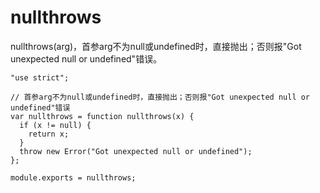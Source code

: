# nullthrows

nullthrows(arg)，首参arg不为null或undefined时，直接抛出；否则报"Got unexpected null or undefined"错误。

    "use strict";

    // 首参arg不为null或undefined时，直接抛出；否则报"Got unexpected null or undefined"错误
    var nullthrows = function nullthrows(x) {
      if (x != null) {
        return x;
      }
      throw new Error("Got unexpected null or undefined");
    };

    module.exports = nullthrows;